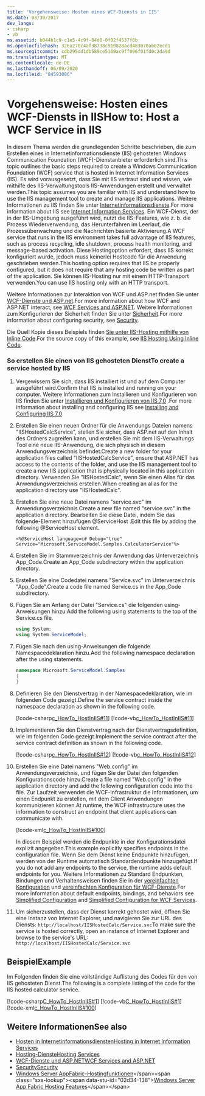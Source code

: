 ```yaml
---
title: 'Vorgehensweise: Hosten eines WCF-Diensts in IIS'
ms.date: 03/30/2017
dev_langs:
- csharp
- vb
ms.assetid: b044b1c9-c1e5-4c9f-84d8-0f02f4537f8b
ms.openlocfilehash: 326a270c4af38738c910828acd483070ab02ecd1
ms.sourcegitcommit: cdb295dd1db589ce5169ac9ff096f01fd0c2da9d
ms.translationtype: MT
ms.contentlocale: de-DE
ms.lasthandoff: 06/09/2020
ms.locfileid: "84593086"
---
```

# <a name="how-to-host-a-wcf-service-in-iis"></a><span data-ttu-id="02d34-102">Vorgehensweise: Hosten eines WCF-Diensts in IIS</span><span class="sxs-lookup"><span data-stu-id="02d34-102">How to: Host a WCF Service in IIS</span></span>
<span data-ttu-id="02d34-103">In diesem Thema werden die grundlegenden Schritte beschrieben, die zum Erstellen eines in Internetinformationsdienste (IIS) gehosteten Windows Communication Foundation (WCF)-Dienstanbieter erforderlich sind.</span><span class="sxs-lookup"><span data-stu-id="02d34-103">This topic outlines the basic steps required to create a Windows Communication Foundation (WCF) service that is hosted in Internet Information Services (IIS).</span></span> <span data-ttu-id="02d34-104">Es wird vorausgesetzt, dass Sie mit IIS vertraut sind und wissen, wie mithilfe des IIS-Verwaltungstools IIS-Anwendungen erstellt und verwaltet werden.</span><span class="sxs-lookup"><span data-stu-id="02d34-104">This topic assumes you are familiar with IIS and understand how to use the IIS management tool to create and manage IIS applications.</span></span> <span data-ttu-id="02d34-105">Weitere Informationen zu IIS finden Sie unter [Internetinformationsdienste](https://www.iis.net/).</span><span class="sxs-lookup"><span data-stu-id="02d34-105">For more information about IIS see [Internet Information Services](https://www.iis.net/).</span></span> <span data-ttu-id="02d34-106">Ein WCF-Dienst, der in der IIS-Umgebung ausgeführt wird, nutzt die IIS-Features, wie z. b. die Prozess Wiederverwendung, das Herunterfahren im Leerlauf, die Prozessüberwachung und die Nachrichten basierte Aktivierung.</span><span class="sxs-lookup"><span data-stu-id="02d34-106">A WCF service that runs in the IIS environment takes full advantage of IIS features, such as process recycling, idle shutdown, process health monitoring, and message-based activation.</span></span> <span data-ttu-id="02d34-107">Diese Hostingoption erfordert, dass IIS korrekt konfiguriert wurde, jedoch muss keinerlei Hostcode für die Anwendung geschrieben werden.</span><span class="sxs-lookup"><span data-stu-id="02d34-107">This hosting option requires that IIS be properly configured, but it does not require that any hosting code be written as part of the application.</span></span> <span data-ttu-id="02d34-108">Sie können IIS-Hosting nur mit einem HTTP-Transport verwenden.</span><span class="sxs-lookup"><span data-stu-id="02d34-108">You can use IIS hosting only with an HTTP transport.</span></span>  
  
 <span data-ttu-id="02d34-109">Weitere Informationen zur Interaktion von WCF und ASP.net finden Sie unter [WCF-Dienste und ASP.net](wcf-services-and-aspnet.md).</span><span class="sxs-lookup"><span data-stu-id="02d34-109">For more information about how WCF and ASP.NET interact, see [WCF Services and ASP.NET](wcf-services-and-aspnet.md).</span></span> <span data-ttu-id="02d34-110">Weitere Informationen zum Konfigurieren der Sicherheit finden Sie unter [Sicherheit](security.md).</span><span class="sxs-lookup"><span data-stu-id="02d34-110">For more information about configuring security, see [Security](security.md).</span></span>  
  
 <span data-ttu-id="02d34-111">Die Quell Kopie dieses Beispiels finden [Sie unter IIS-Hosting mithilfe von Inline Code](../samples/iis-hosting-using-inline-code.md).</span><span class="sxs-lookup"><span data-stu-id="02d34-111">For the source copy of this example, see [IIS Hosting Using Inline Code](../samples/iis-hosting-using-inline-code.md).</span></span>  
  
### <a name="to-create-a-service-hosted-by-iis"></a><span data-ttu-id="02d34-112">So erstellen Sie einen von IIS gehosteten Dienst</span><span class="sxs-lookup"><span data-stu-id="02d34-112">To create a service hosted by IIS</span></span>  
  
1. <span data-ttu-id="02d34-113">Vergewissern Sie sich, dass IIS installiert ist und auf dem Computer ausgeführt wird.</span><span class="sxs-lookup"><span data-stu-id="02d34-113">Confirm that IIS is installed and running on your computer.</span></span> <span data-ttu-id="02d34-114">Weitere Informationen zum Installieren und Konfigurieren von IIS finden Sie unter [Installieren und Konfigurieren von IIS 7,0](https://docs.microsoft.com/iis/install/installing-iis-7/installing-necessary-iis-components-on-windows-vista) .</span><span class="sxs-lookup"><span data-stu-id="02d34-114">For more information about installing and configuring IIS see [Installing and Configuring IIS 7.0](https://docs.microsoft.com/iis/install/installing-iis-7/installing-necessary-iis-components-on-windows-vista)</span></span>  
  
2. <span data-ttu-id="02d34-115">Erstellen Sie einen neuen Ordner für die Anwendungs Dateien namens "IISHostedCalcService", stellen Sie sicher, dass ASP.net auf den Inhalt des Ordners zugreifen kann, und erstellen Sie mit dem IIS-Verwaltungs Tool eine neue IIS-Anwendung, die sich physisch in diesem Anwendungsverzeichnis befindet.</span><span class="sxs-lookup"><span data-stu-id="02d34-115">Create a new folder for your application files called "IISHostedCalcService", ensure that ASP.NET has access to the contents of the folder, and use the IIS management tool to create a new IIS application that is physically located in this application directory.</span></span> <span data-ttu-id="02d34-116">Verwenden Sie "IISHostedCalc", wenn Sie einen Alias für das Anwendungsverzeichnis erstellen.</span><span class="sxs-lookup"><span data-stu-id="02d34-116">When creating an alias for the application directory use "IISHostedCalc".</span></span>  
  
3. <span data-ttu-id="02d34-117">Erstellen Sie eine neue Datei namens "service.svc" im Anwendungsverzeichnis.</span><span class="sxs-lookup"><span data-stu-id="02d34-117">Create a new file named "service.svc" in the application directory.</span></span> <span data-ttu-id="02d34-118">Bearbeiten Sie diese Datei, indem Sie das folgende-Element hinzufügen @ServiceHost .</span><span class="sxs-lookup"><span data-stu-id="02d34-118">Edit this file by adding the following @ServiceHost element.</span></span>  
  
   ```
   <%@ServiceHost language=c# Debug="true" Service="Microsoft.ServiceModel.Samples.CalculatorService"%>
   ```  
  
4. <span data-ttu-id="02d34-119">Erstellen Sie im Stammverzeichnis der Anwendung das Unterverzeichnis App_Code.</span><span class="sxs-lookup"><span data-stu-id="02d34-119">Create an App_Code subdirectory within the application directory.</span></span>  
  
5. <span data-ttu-id="02d34-120">Erstellen Sie eine Codedatei namens "Service.svc" im Unterverzeichnis "App_Code".</span><span class="sxs-lookup"><span data-stu-id="02d34-120">Create a code file named Service.cs in the App_Code subdirectory.</span></span>  
  
6. <span data-ttu-id="02d34-121">Fügen Sie am Anfang der Datei "Service.cs" die folgenden using-Anweisungen hinzu:</span><span class="sxs-lookup"><span data-stu-id="02d34-121">Add the following using statements to the top of the Service.cs file.</span></span>  
  
    ```csharp  
    using System;  
    using System.ServiceModel;  
    ```  
  
7. <span data-ttu-id="02d34-122">Fügen Sie nach den using-Anweisungen die folgende Namespacedeklaration hinzu.</span><span class="sxs-lookup"><span data-stu-id="02d34-122">Add the following namespace declaration after the using statements.</span></span>  
  
    ```csharp  
    namespace Microsoft.ServiceModel.Samples  
    {  
    }  
    ```  
  
8. <span data-ttu-id="02d34-123">Definieren Sie den Dienstvertrag in der Namespacedeklaration, wie im folgenden Code gezeigt.</span><span class="sxs-lookup"><span data-stu-id="02d34-123">Define the service contract inside the namespace declaration as shown in the following code.</span></span>  
  
     [!code-csharp[c_HowTo_HostInIIS#11](../../../../samples/snippets/csharp/VS_Snippets_CFX/c_howto_hostiniis/cs/source.cs#11)]
     [!code-vb[c_HowTo_HostInIIS#11](../../../../samples/snippets/visualbasic/VS_Snippets_CFX/c_howto_hostiniis/vb/source.vb#11)]  
  
9. <span data-ttu-id="02d34-124">Implementieren Sie den Dienstvertrag nach der Dienstvertragsdefinition, wie im folgenden Code gezeigt.</span><span class="sxs-lookup"><span data-stu-id="02d34-124">Implement the service contract after the service contract definition as shown in the following code.</span></span>  
  
     [!code-csharp[c_HowTo_HostInIIS#12](../../../../samples/snippets/csharp/VS_Snippets_CFX/c_howto_hostiniis/cs/source.cs#12)]
     [!code-vb[c_HowTo_HostInIIS#12](../../../../samples/snippets/visualbasic/VS_Snippets_CFX/c_howto_hostiniis/vb/source.vb#12)]  
  
10. <span data-ttu-id="02d34-125">Erstellen Sie eine Datei namens "Web.config" im Anwendungsverzeichnis, und fügen Sie der Datei den folgenden Konfigurationscode hinzu.</span><span class="sxs-lookup"><span data-stu-id="02d34-125">Create a file named "Web.config" in the application directory and add the following configuration code into the file.</span></span> <span data-ttu-id="02d34-126">Zur Laufzeit verwendet die WCF-Infrastruktur die Informationen, um einen Endpunkt zu erstellen, mit dem Client Anwendungen kommunizieren können.</span><span class="sxs-lookup"><span data-stu-id="02d34-126">At runtime, the WCF infrastructure uses the information to construct an endpoint that client applications can communicate with.</span></span>  
  
     [!code-xml[c_HowTo_HostInIIS#100](../../../../samples/snippets/csharp/VS_Snippets_CFX/c_howto_hostiniis/common/web.config#100)]
  
     <span data-ttu-id="02d34-127">In diesem Beispiel werden die Endpunkte in der Konfigurationsdatei explizit angegeben.</span><span class="sxs-lookup"><span data-stu-id="02d34-127">This example explicitly specifies endpoints in the configuration file.</span></span> <span data-ttu-id="02d34-128">Wenn Sie dem Dienst keine Endpunkte hinzufügen, werden von der Runtime automatisch Standardendpunkte hinzugefügt.</span><span class="sxs-lookup"><span data-stu-id="02d34-128">If you do not add any endpoints to the service, the runtime adds default endpoints for you.</span></span> <span data-ttu-id="02d34-129">Weitere Informationen zu Standard Endpunkten, Bindungen und Verhaltensweisen finden Sie in der [vereinfachten Konfiguration](../simplified-configuration.md) und [vereinfachten Konfiguration für WCF-Dienste](../samples/simplified-configuration-for-wcf-services.md).</span><span class="sxs-lookup"><span data-stu-id="02d34-129">For more information about default endpoints, bindings, and behaviors see [Simplified Configuration](../simplified-configuration.md) and [Simplified Configuration for WCF Services](../samples/simplified-configuration-for-wcf-services.md).</span></span>  
  
11. <span data-ttu-id="02d34-130">Um sicherzustellen, dass der Dienst korrekt gehostet wird, öffnen Sie eine Instanz von Internet Explorer, und navigieren Sie zur URL des Diensts: `http://localhost/IISHostedCalc/Service.svc`</span><span class="sxs-lookup"><span data-stu-id="02d34-130">To make sure the service is hosted correctly, open an instance of Internet Explorer and browse to the service's URL: `http://localhost/IISHostedCalc/Service.svc`</span></span>  
  
## <a name="example"></a><span data-ttu-id="02d34-131">Beispiel</span><span class="sxs-lookup"><span data-stu-id="02d34-131">Example</span></span>  
 <span data-ttu-id="02d34-132">Im Folgenden finden Sie eine vollständige Auflistung des Codes für den von IIS gehosteten Dienst.</span><span class="sxs-lookup"><span data-stu-id="02d34-132">The following is a complete listing of the code for the IIS hosted calculator service.</span></span>  
  
 [!code-csharp[C_HowTo_HostInIIS#1](../../../../samples/snippets/csharp/VS_Snippets_CFX/c_howto_hostiniis/cs/source.cs#1)]
 [!code-vb[C_HowTo_HostInIIS#1](../../../../samples/snippets/visualbasic/VS_Snippets_CFX/c_howto_hostiniis/vb/source.vb#1)]
 [!code-xml[c_HowTo_HostInIIS#100](../../../../samples/snippets/csharp/VS_Snippets_CFX/c_howto_hostiniis/common/web.config#100)]  
  
## <a name="see-also"></a><span data-ttu-id="02d34-133">Weitere Informationen</span><span class="sxs-lookup"><span data-stu-id="02d34-133">See also</span></span>

- [<span data-ttu-id="02d34-134">Hosten in Internetinformationsdiensten</span><span class="sxs-lookup"><span data-stu-id="02d34-134">Hosting in Internet Information Services</span></span>](hosting-in-internet-information-services.md)
- [<span data-ttu-id="02d34-135">Hosting-Dienste</span><span class="sxs-lookup"><span data-stu-id="02d34-135">Hosting Services</span></span>](../hosting-services.md)
- [<span data-ttu-id="02d34-136">WCF-Dienste und ASP.NET</span><span class="sxs-lookup"><span data-stu-id="02d34-136">WCF Services and ASP.NET</span></span>](wcf-services-and-aspnet.md)
- [<span data-ttu-id="02d34-137">Security</span><span class="sxs-lookup"><span data-stu-id="02d34-137">Security</span></span>](security.md)
- <span data-ttu-id="02d34-138">[Windows Server AppFabric-Hostingfunktionen](https://docs.microsoft.com/previous-versions/appfabric/ee677189(v=azure.10))</span><span class="sxs-lookup"><span data-stu-id="02d34-138">[Windows Server App Fabric Hosting Features](https://docs.microsoft.com/previous-versions/appfabric/ee677189(v=azure.10))</span></span>
